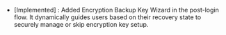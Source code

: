 - [Implemented] : Added Encryption Backup Key Wizard in the post-login flow. It dynamically guides users based on their recovery state to securely manage or skip encryption key setup.